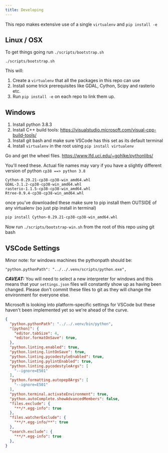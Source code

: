 ```yaml
---
title: Developing
---
```


This repo makes extensive use of a single `virtualenv` and `pip install -e`

## Linux / OSX

To get things going run `./scripts/bootstrap.sh`

```
./scripts/bootstrap.sh
```

This will:

1. Create a `virtualenv` that all the packages in this repo can use
2. Install some trick prerequisites like GDAL, Cython, Scipy and rasterio etc.
2. Run `pip install -e` on each repo to link them up.


## Windows

1. Install python 3.8.3
2. Install C++ build tools: <https://visualstudio.microsoft.com/visual-cpp-build-tools/>
3. Install git bash and make sure VSCode has this set as its default terminal
4. Install `virtualenv` in the root using `pip install virtualenv`

Go and get the wheel files.
<https://www.lfd.uci.edu/~gohlke/pythonlibs/>

You'll need these. Actual file names may vary if you have a slightly different version of python `cp38 ==> python 3.8`

```
Cython-0.29.21-cp38-cp38-win_amd64.whl
GDAL-3.1.2-cp38-cp38-win_amd64.whl
rasterio-1.1.5-cp38-cp38-win_amd64.whl
Rtree-0.9.4-cp38-cp38-win_amd64.whl
```

once you've downloaded these make sure to pip install them OUTSIDE of any virtualenv (so just pip install in terminal)

```bash
pip install Cython-0.29.21-cp38-cp38-win_amd64.whl
```

Now run `./scripts/bootstrap-win.sh` from the root of this repo using git bash


## VSCode Settings

Minor note: for windows machines the pythonpath should be:

```
"python.pythonPath": "../../.venv/scripts/python.exe",
```

***CAVEAT:*** You will need to select a new interpreter for windows and this means that your `settings.json` files will constantly show up as having been changed. Please don't commit these files to git as they will change the environment for everyone else.

Microsoft is looking into platform-specific settings for VSCode but these haven't been implemented yet so we're ahead of the curve.

```json
{
  "python.pythonPath": "../../.venv/bin/python",
  "[python]": {
    "editor.tabSize": 4,
    "editor.formatOnSave": true,
  },
  "python.linting.enabled": true,
  "python.linting.lintOnSave": true,
  "python.linting.pycodestyleEnabled": true,
  "python.linting.pylintEnabled": true,
  "python.linting.pycodestyleArgs": [
    "--ignore=E501"
  ],
  "python.formatting.autopep8Args": [
    "--ignore=E501"
  ],
  "python.terminal.activateEnvironment": true,
  "python.autoComplete.showAdvancedMembers": false,
  "files.exclude": {
    "**/*.egg-info": true
  },
  "files.watcherExclude": {
    "**/*.egg-info/**": true
  },
  "search.exclude": {
    "**/*.egg-info": true
  },
}
```